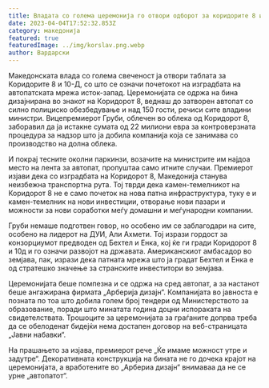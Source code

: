 ```yaml
---
title: Владата со голема церемонија го отвори одборот за коридорите 8 и 10-Д
date: 2023-04-04T17:52:32.853Z
category: македонија
featured: true
featuredImage: ../img/korslav.png.webp
author: Вардарски
---
```


Македонската влада со голема свеченост ја отвори таблата за Коридорите 8 и 10-Д, со што се означи почетокот на изградбата на автопатската мрежа исток-запад. Церемонијата се одржа на бина дизајнирана во знакот на Коридорот 8, веднаш до затворен автопат со силно полициско обезбедување и над 150 гости, речиси сите владини министри. Вицепремиерот Груби, облечен во облека од Коридорот 8, заборавил да ја истакне сумата од 22 милиони евра за контроверзната процедура за надзор што ја добила компанија која се занимава со производство на долна облека.

И покрај тесните околни паркинзи, возачите на министрите им најдоа место на лента за автопат, пропуштаа само итните случаи. Премиерот изјави дека со изградбата на Коридорот 8, Македонија станува неизбежна транспортна рута. Тој тврди дека камен-темелникот на Коридорот 8 не е само почеток на нова патна инфраструктура, туку е и камен-темелник на нови инвестиции, отворање нови пазари и можности за нови соработки меѓу домашни и меѓународни компании.

Груби немаше подготвен говор, но особено им се заблагодари на сите, особено на лидерот на ДУИ, Али Ахмети. Тој изрази гордост за конзорциумот предводен од Бехтел и Енка, кој ќе ги гради Коридорот 8 и 10д и го означи развојот на државата. Американскиот амбасадор во земјава, пак, изрази дека патната мрежа што ја градат Бехтел и Енка е од стратешко значење за странските инвеститори во земјава.

Церемонијата беше помпезна и се одржа на сред автопат, а за настанот беше ангажирана фирмата „Арберија дизајн“. Компанијата во јавноста е позната по тоа што добила голем број тендери од Министерството за образование, поради што минатата година доцни испораката на свидетелствата. Трошоците за церемонијата за граѓаните допрва треба да се обелоденат бидејќи нема достапен договор на веб-страницата „Јавни набавки“.

На прашањето за изјава, премиерот рече „Ќе имаме можност утре и задутре“. Декоративната конструкција на бината не го дочека крајот на церемонијата, а вработените во „Арбериа дизајн“ внимаваа да не се урне „автопатот“.
